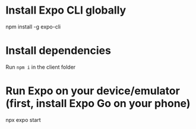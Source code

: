 # Install Expo CLI globally
npm install -g expo-cli

# Install dependencies
Run `npm i` in the client folder

# Run Expo on your device/emulator (first, install Expo Go on your phone)
npx expo start
